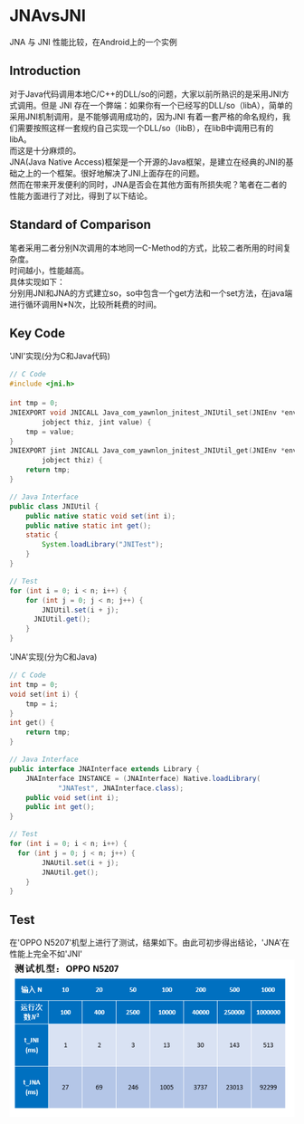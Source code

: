 # JNAvsJNI 
JNA 与 JNI 性能比较，在Android上的一个实例

## Introduction
对于Java代码调用本地C/C++的DLL/so的问题，大家以前所熟识的是采用JNI方式调用。但是 JNI 存在一个弊端：如果你有一个已经写的DLL/so（libA），简单的采用JNI机制调用，是不能够调用成功的，因为JNI 有着一套严格的命名规约，我们需要按照这样一套规约自己实现一个DLL/so（libB），在libB中调用已有的libA。<br>
而这是十分麻烦的。<br>
JNA(Java Native Access)框架是一个开源的Java框架，是建立在经典的JNI的基础之上的一个框架。很好地解决了JNI上面存在的问题。<br>
然而在带来开发便利的同时，JNA是否会在其他方面有所损失呢？笔者在二者的性能方面进行了对比，得到了以下结论。<br>

## Standard of Comparison
笔者采用二者分别N次调用的本地同一C-Method的方式，比较二者所用的时间复杂度。<br>
时间越小，性能越高。<br>
具体实现如下：<br>
分别用JNI和JNA的方式建立so，so中包含一个get方法和一个set方法，在java端进行循环调用N*N次，比较所耗费的时间。<br>

## Key Code
'JNI'实现(分为C和Java代码)
```C
// C Code
#include <jni.h>

int tmp = 0;
JNIEXPORT void JNICALL Java_com_yawnlon_jnitest_JNIUtil_set(JNIEnv *env,
		jobject thiz, jint value) {
	tmp = value;
}
JNIEXPORT jint JNICALL Java_com_yawnlon_jnitest_JNIUtil_get(JNIEnv *env,
		jobject thiz) {
	return tmp;
}
```
```Java
// Java Interface
public class JNIUtil {
	public native static void set(int i);
	public native static int get();
	static {
		System.loadLibrary("JNITest");
	}
}
```
```Java
// Test
for (int i = 0; i < n; i++) {
	for (int j = 0; j < n; j++) {
		JNIUtil.set(i + j);
	  JNIUtil.get();
	}
}
```

'JNA'实现(分为C和Java)
```C
// C Code
int tmp = 0;
void set(int i) {
	tmp = i;
}
int get() {
	return tmp;
}
```
```Java
// Java Interface
public interface JNAInterface extends Library {
	JNAInterface INSTANCE = (JNAInterface) Native.loadLibrary(
			"JNATest", JNAInterface.class);
	public void set(int i);
	public int get();
}
```
```Java
// Test
for (int i = 0; i < n; i++) {
  for (int j = 0; j < n; j++) {
		JNAUtil.set(i + j);
		JNAUtil.get();
	}
}
```

## Test
在'OPPO N5207'机型上进行了测试，结果如下。由此可初步得出结论，'JNA'在性能上完全不如'JNI'
![](https://github.com/yawnlon/JNAvsJNI/blob/master/result/result.PNG)


